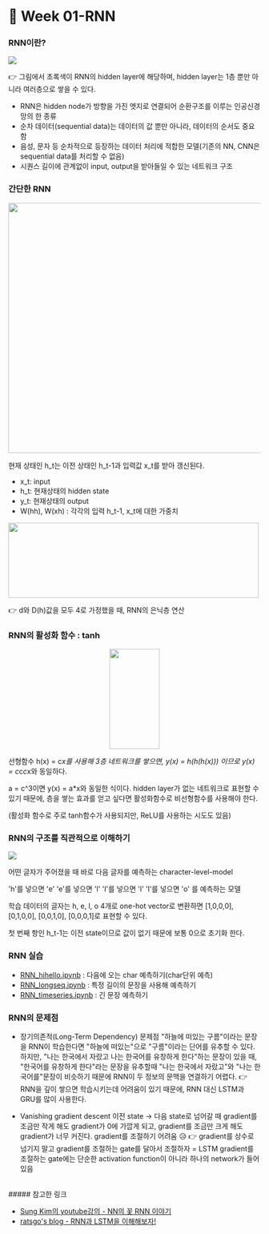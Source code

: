
# 🐳 Week 01-RNN

### RNN이란?
<img src="https://user-images.githubusercontent.com/33839093/107915160-499a4280-6fa7-11eb-97e9-706075f5f03c.png">

👉 그림에서 초록색이 RNN의 hidden layer에 해당하며, hidden layer는 1층 뿐만 아니라 여러층으로 쌓을 수 있다.
- RNN은 hidden node가 방향을 가진 엣지로 연결되어 순환구조를 이루는 인공신경망의 한 종류
- 순차 데이터(sequential data)는 데이터의 값 뿐만 아니라, 데이터의 순서도 중요함
- 음성, 문자 등 순차적으로 등장하는 데이터 처리에 적합한 모델(기존의 NN, CNN은 sequential data를 처리할 수 없음)
- 시퀀스 길이에 관계없이 input, output을 받아들일 수 있는 네트워크 구조


### 간단한 RNN
<img src="https://user-images.githubusercontent.com/33839093/107910930-cb39a280-6f9e-11eb-8a12-ffe1bb30cd85.jpg" width="700" height="500">

현재 상태인 h_t는 이전 상태인 h_t-1과 입력값 x_t를 받아 갱신된다.

- x_t: input
- h_t: 현재상태의 hidden state
- y_t: 현재상태의 output
- W(hh), W(xh) : 각각의 입력 h_t-1, x_t에 대한 가중치

<img src="https://user-images.githubusercontent.com/33839093/107911253-806c5a80-6f9f-11eb-8868-65185e177d8d.png" width="500" height="150">

👉 d와 D(h)값을 모두 4로 가정했을 때, RNN의 은닉층 연산


### RNN의 활성화 함수 : tanh
<p align="center"><img src="https://user-images.githubusercontent.com/33839093/107911371-ce815e00-6f9f-11eb-9460-17f970b7e576.png" width="100" height="200"></p>

선형함수 h(x) = c*x를 사용해 3층 네트워크를 쌓으면, y(x) = h(h(h(x))) 이므로 y(x) = c*c*c*x와 동일하다.

a = c^3이면 y(x) = a*x와 동일한 식이다. hidden layer가 없는 네트워크로 표현할 수 있기 때문에, 층을 쌓는 효과를 얻고 싶다면 활성화함수로 비선형함수를 사용해야 한다.

(활성화 함수로 주로 tanh함수가 사용되지만, ReLU를 사용하는 시도도 있음)

### RNN의 구조를 직관적으로 이해하기
<img src="https://user-images.githubusercontent.com/33839093/107912196-6c295d00-6fa1-11eb-8858-cd745da91a82.png">

어떤 글자가 주어졌을 때 바로 다음 글자를 예측하는 character-level-model

'h'를 넣으면 'e'
'e'를 넣으면 'l'
'l'를 넣으면 'l'
'l'를 넣으면 'o' 를 예측하는 모델

학습 데이터의 글자는 h, e, l, o 4개로
one-hot vector로 변환하면 [1,0,0,0], [0,1,0,0], [0,0,1,0], [0,0,0,1]로 표현할 수 있다.

첫 번째 항인 h_t-1는 이전 state이므로 값이 없기 때문에 보통 0으로 초기화 한다.


### RNN 실습
- [RNN_hihello.ipynb](https://github.com/HanNayeoniee/NLP-study/blob/main/Week%2001-RNN/Week%2001-RNN_hihello.ipynb) : 다음에 오는 char 예측하기(char단위 예측)
- [RNN_longseq.ipynb](https://github.com/HanNayeoniee/NLP-study/blob/main/Week%2001-RNN/Week%2001-RNN_longseq.ipynb) : 특정 길이의 문장을 사용해 예측하기
- [RNN_timeseries.ipynb](https://github.com/HanNayeoniee/NLP-study/blob/main/Week%2001-RNN/Week%2001-RNN_timeseries.ipynb) : 긴 문장 예측하기

### RNN의 문제점
- 장기의존적(Long-Term Dependency) 문제점
"하늘에 떠있는 구름"이라는 문장을 RNN이 학습한다면 "하늘에 떠있는"으로 "구름"이라는 단어를 유추할 수 있다.
하지만, "나는 한국에서 자랐고 나는 한국어를 유창하게 한다"하는 문장이 있을 때, "한국어를 유창하게 한다"라는 문장을 유추할때 "나는 한국에서 자랐고"와 "나는 한국어를"문장이 비슷하기 때문에 RNN이 두 정보의 문맥을 연결하기 어렵다.
👉 RNN을 깊이 쌓으면 학습시키는데 어려움이 있기 때문에, RNN 대신 LSTM과 GRU를 많이 사용한다.

- Vanishing gradient descent
이전 state -> 다음 state로 넘어갈 때 gradient를 조금만 작게 해도 gradient가 0에 가깝게 되고, gradient를 조금만 크게 해도 gradient가 너무 커진다. gradient를 조절하기 어려움 😥
👉 gradient를 상수로 넘기지 말고 gradient를 조절하는 gate를 달아서 조절하자 = LSTM
gradient를 조절하는 gate에는 단순한 activation function이 아니라 하나의 network가 들어있음

<br>
##### 참고한 링크

- [Sung Kim의 youtube강의 - NN의 꽃 RNN 이야기](https://www.youtube.com/watch?v=-SHPG_KMUkQ)
- [ratsgo's blog - RNN과 LSTM을 이해해보자!](https://ratsgo.github.io/natural%20language%20processing/2017/03/09/rnnlstm/)
